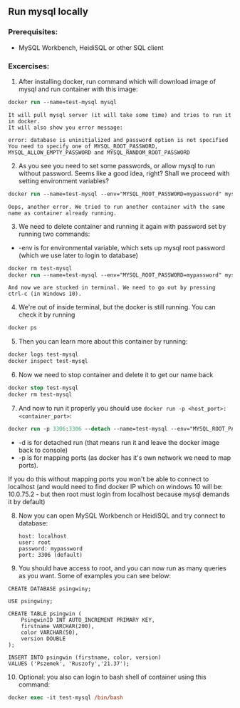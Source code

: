 ## Run mysql locally

### Prerequisites:

- MySQL Workbench, HeidiSQL or other SQL client

### Excercises:

1. After installing docker, run command which will download image of mysql and run container with this image:

```ps
docker run --name=test-mysql mysql
```

    It will pull mysql server (it will take some time) and tries to run it in docker.
    It will also show you error message:

    error: database is uninitialized and password option is not specified
    You need to specify one of MYSQL_ROOT_PASSWORD, MYSQL_ALLOW_EMPTY_PASSWORD and MYSQL_RANDOM_ROOT_PASSWORD

2. As you see you need to set some passwords, or allow mysql to run without password. Seems like a good idea, right? Shall we proceed with setting environment variables?

```ps
docker run --name=test-mysql --env="MYSQL_ROOT_PASSWORD=mypassword" mysql
```

    Oops, another error. We tried to run another container with the same name as container already running.

3. We need to delete container and running it again with password set by running two commands:

- -env is for environmental variable, which sets up mysql root password (which we use later to login to database)

```ps
docker rm test-mysql
docker run --name=test-mysql --env="MYSQL_ROOT_PASSWORD=mypassword" mysql
```

    And now we are stucked in terminal. We need to go out by pressing ctrl-c (in Windows 10).

4. We're out of inside terminal, but the docker is still running. You can check it by running

```ps
docker ps
```

5. Then you can learn more about this container by running:

```ps
docker logs test-mysql
docker inspect test-mysql
```

6. Now we need to stop container and delete it to get our name back

```ps
docker stop test-mysql
docker rm test-mysql
```

7. And now to run it properly you should use `docker run -p <host_port>:<container_port>`:

```ps
docker run -p 3306:3306 --detach --name=test-mysql --env="MYSQL_ROOT_PASSWORD=mypassword" mysql
```

- -d is for detached run (that means run it and leave the docker image back to console)
- -p is for mapping ports (as docker has it's own network we need to map ports).

If you do this without mapping ports you won't be able to connect to localhost (and would need to find docker IP which on windows 10 will be: 10.0.75.2 - but then root must login from localhost because mysql demands it by default)

8.  Now you can open MySQL Workbench or HeidiSQL and try connect to database:

        host: localhost
        user: root
        password: mypassword
        port: 3306 (default)

9.  You should have access to root, and you can now run as many queries as you want. Some of examples you can see below:

```mysql
CREATE DATABASE psingwiny;

USE psingwiny;

CREATE TABLE psingwin (
    PsingwinID INT AUTO_INCREMENT PRIMARY KEY,
    firstname VARCHAR(200),
    color VARCHAR(50),
    version DOUBLE
);

INSERT INTO psingwin (firstname, color, version)
VALUES ('Pszemek', 'Ruszofy','21.37');
```

10. Optional: you also can login to bash shell of container using this command:

```ps
docker exec -it test-mysql /bin/bash
```
